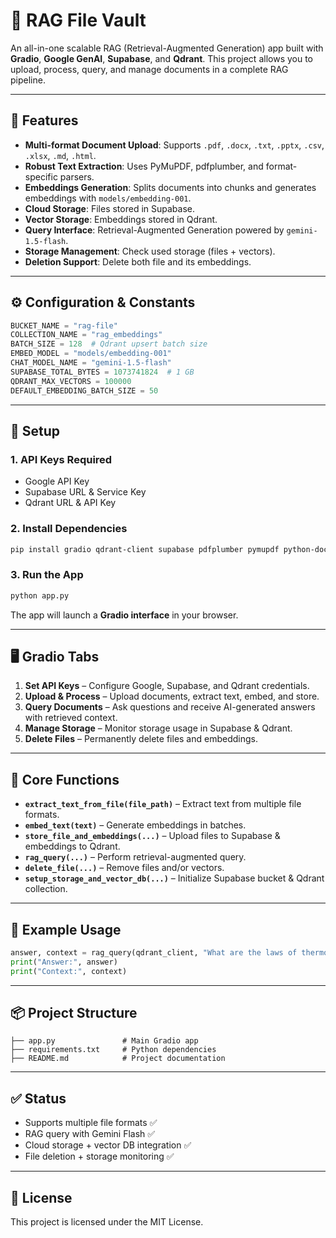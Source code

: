 # 📁 RAG File Vault

An all-in-one scalable RAG (Retrieval-Augmented Generation) app built with **Gradio**, **Google GenAI**, **Supabase**, and **Qdrant**. This project allows you to upload, process, query, and manage documents in a complete RAG pipeline.

---

## 🚀 Features

* **Multi-format Document Upload**: Supports `.pdf`, `.docx`, `.txt`, `.pptx`, `.csv`, `.xlsx`, `.md`, `.html`.
* **Robust Text Extraction**: Uses PyMuPDF, pdfplumber, and format-specific parsers.
* **Embeddings Generation**: Splits documents into chunks and generates embeddings with `models/embedding-001`.
* **Cloud Storage**: Files stored in Supabase.
* **Vector Storage**: Embeddings stored in Qdrant.
* **Query Interface**: Retrieval-Augmented Generation powered by `gemini-1.5-flash`.
* **Storage Management**: Check used storage (files + vectors).
* **Deletion Support**: Delete both file and its embeddings.

---

## ⚙️ Configuration & Constants

```python
BUCKET_NAME = "rag-file"
COLLECTION_NAME = "rag_embeddings"
BATCH_SIZE = 128  # Qdrant upsert batch size
EMBED_MODEL = "models/embedding-001"
CHAT_MODEL_NAME = "gemini-1.5-flash"
SUPABASE_TOTAL_BYTES = 1073741824  # 1 GB
QDRANT_MAX_VECTORS = 100000
DEFAULT_EMBEDDING_BATCH_SIZE = 50
```

---

## 🔑 Setup

### 1. API Keys Required

* Google API Key
* Supabase URL & Service Key
* Qdrant URL & API Key

### 2. Install Dependencies

```bash
pip install gradio qdrant-client supabase pdfplumber pymupdf python-docx python-pptx pandas beautifulsoup4
```

### 3. Run the App

```bash
python app.py
```

The app will launch a **Gradio interface** in your browser.

---

## 🖥️ Gradio Tabs

1. **Set API Keys** – Configure Google, Supabase, and Qdrant credentials.
2. **Upload & Process** – Upload documents, extract text, embed, and store.
3. **Query Documents** – Ask questions and receive AI-generated answers with retrieved context.
4. **Manage Storage** – Monitor storage usage in Supabase & Qdrant.
5. **Delete Files** – Permanently delete files and embeddings.

---

## 🔄 Core Functions

* **`extract_text_from_file(file_path)`** – Extract text from multiple file formats.
* **`embed_text(text)`** – Generate embeddings in batches.
* **`store_file_and_embeddings(...)`** – Upload files to Supabase & embeddings to Qdrant.
* **`rag_query(...)`** – Perform retrieval-augmented query.
* **`delete_file(...)`** – Remove files and/or vectors.
* **`setup_storage_and_vector_db(...)`** – Initialize Supabase bucket & Qdrant collection.

---

## 🧩 Example Usage

```python
answer, context = rag_query(qdrant_client, "What are the laws of thermodynamics?")
print("Answer:", answer)
print("Context:", context)
```

---

## 📦 Project Structure

```
├── app.py               # Main Gradio app
├── requirements.txt     # Python dependencies
├── README.md            # Project documentation
```

---

## ✅ Status

* Supports multiple file formats ✅
* RAG query with Gemini Flash ✅
* Cloud storage + vector DB integration ✅
* File deletion + storage monitoring ✅

---

## 📜 License

This project is licensed under the MIT License.
